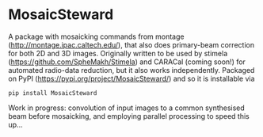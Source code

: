 # MosaicSteward
A package with mosaicking commands from montage (http://montage.ipac.caltech.edu/), that also does primary-beam correction for both 2D and 3D images. Originally written to be used by stimela (https://github.com/SpheMakh/Stimela) and CARACal (coming soon!) for automated radio-data reduction, but it also works independently. Packaged on PyPI (https://pypi.org/project/MosaicSteward/) and so it is installable via
```
pip install MosaicSteward
```

Work in progress: convolution of input images to a common synthesised beam before mosaicking, and employing parallel processing to speed this up...
